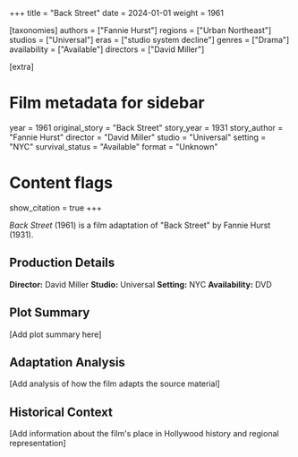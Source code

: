 +++
title = "Back Street"
date = 2024-01-01
weight = 1961

[taxonomies]
authors = ["Fannie Hurst"]
regions = ["Urban Northeast"]
studios = ["Universal"]
eras = ["studio system decline"]
genres = ["Drama"]
availability = ["Available"]
directors = ["David Miller"]

[extra]
# Film metadata for sidebar
year = 1961
original_story = "Back Street"
story_year = 1931
story_author = "Fannie Hurst"
director = "David Miller"
studio = "Universal"
setting = "NYC"
survival_status = "Available"
format = "Unknown"

# Content flags
show_citation = true
+++

*Back Street* (1961) is a film adaptation of "Back Street" by Fannie Hurst (1931).

## Production Details

**Director:** David Miller
**Studio:** Universal
**Setting:** NYC
**Availability:** DVD

## Plot Summary

[Add plot summary here]

## Adaptation Analysis

[Add analysis of how the film adapts the source material]

## Historical Context

[Add information about the film's place in Hollywood history and regional representation]